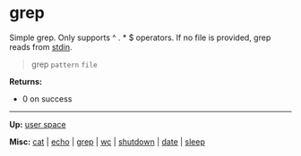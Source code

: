 # grep

Simple grep. Only supports ^ . * $ operators.
If no file is provided, grep reads from [stdin](../../misc/stdio.md).

> grep `pattern` `file`

**Returns:**
- 0 on success

---
**Up:** [user space](../userspace.md)

**Misc:** [cat](cat.md) | [echo](echo.md) | [grep](grep.md) | [wc](wc.md) | [shutdown](shutdown.md) | [date](date.md) | [sleep](sleep.md)
